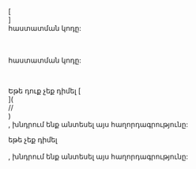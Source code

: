 [<br host>]<br action>հաստատման կոդը:<br code>

<br url><br action>հաստատման կոդը:

<br code>

Եթե ​​դուք չեք դիմել [<br host>](<br protocol>//<br host>)<br action>, խնդրում ենք անտեսել այս հաղորդագրությունը:

եթե չեք դիմել<br url><br action>, խնդրում ենք անտեսել այս հաղորդագրությունը:
